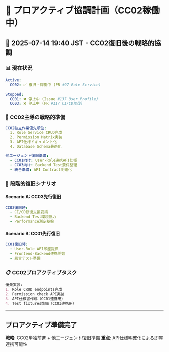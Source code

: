 # 🚀 プロアクティブ協調計画（CC02稼働中）

## 📅 2025-07-14 19:40 JST - CC02復旧後の戦略的協調

### 📊 現在状況

```yaml
Active:
  CC02: ✅ 復旧・稼働中 (PR #97 Role Service)

Stopped:
  CC01: ❌ 停止中 (Issue #137 User Profile) 
  CC03: ❌ 停止中 (PR #117 CI/CD修復)
```

### 🎯 CC02主導の戦略的準備

```yaml
CC02独立作業優先順位:
  1. Role Service CRUD完成
  2. Permission Matrix実装
  3. API仕様ドキュメント化
  4. Database Schema最適化

他エージェント復旧準備:
  - CC01向け: User-Role連携API仕様
  - CC03向け: Backend Test要件整理
  - 統合準備: API Contract明確化
```

### 🔄 段階的復旧シナリオ

#### Scenario A: CC03先行復旧
```yaml
CC03復旧時:
  - CI/CD修復支援要請
  - Backend Test環境協力
  - Performance測定基盤
```

#### Scenario B: CC01先行復旧  
```yaml
CC01復旧時:
  - User-Role API即座提供
  - Frontend-Backend連携開始
  - 統合テスト準備
```

### 📋 CC02プロアクティブタスク

```markdown
優先実装:
1. Role CRUD endpoints完成
2. Permission check API実装
3. API仕様書作成（CC01連携用）
4. Test fixtures準備（CC03連携用）
```

---

## プロアクティブ準備完了

**戦略**: CC02単独前進 + 他エージェント復旧準備
**重点**: API仕様明確化による即座連携可能性
